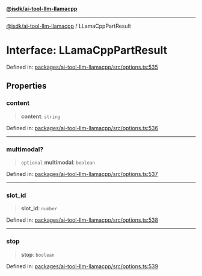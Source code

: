 [**@isdk/ai-tool-llm-llamacpp**](../README.md)

***

[@isdk/ai-tool-llm-llamacpp](../globals.md) / LLamaCppPartResult

# Interface: LLamaCppPartResult

Defined in: [packages/ai-tool-llm-llamacpp/src/options.ts:535](https://github.com/isdk/ai-tool-llm-llamacpp.js/blob/b3c6428c9dc34d63fcfc676dacdbb58e0dab6ec2/src/options.ts#L535)

## Properties

### content

> **content**: `string`

Defined in: [packages/ai-tool-llm-llamacpp/src/options.ts:536](https://github.com/isdk/ai-tool-llm-llamacpp.js/blob/b3c6428c9dc34d63fcfc676dacdbb58e0dab6ec2/src/options.ts#L536)

***

### multimodal?

> `optional` **multimodal**: `boolean`

Defined in: [packages/ai-tool-llm-llamacpp/src/options.ts:537](https://github.com/isdk/ai-tool-llm-llamacpp.js/blob/b3c6428c9dc34d63fcfc676dacdbb58e0dab6ec2/src/options.ts#L537)

***

### slot\_id

> **slot\_id**: `number`

Defined in: [packages/ai-tool-llm-llamacpp/src/options.ts:538](https://github.com/isdk/ai-tool-llm-llamacpp.js/blob/b3c6428c9dc34d63fcfc676dacdbb58e0dab6ec2/src/options.ts#L538)

***

### stop

> **stop**: `boolean`

Defined in: [packages/ai-tool-llm-llamacpp/src/options.ts:539](https://github.com/isdk/ai-tool-llm-llamacpp.js/blob/b3c6428c9dc34d63fcfc676dacdbb58e0dab6ec2/src/options.ts#L539)

